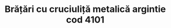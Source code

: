 ---
layout: post
title: "Brățări cu cruciuliță metalică argintie cod 4101"
description: "Brățări cu cruciuliță metalică argintie cod 4101"
img: "/assets/img/Brățări-cu-cruciuliță-metalică-argintie-1.jpg"
img2: "/assets/img/Brățări-cu-cruciuliță-metalică-argintie-2.jpg"
colors: "diverse"
price: "12 RON /buc"
vertical: true
---